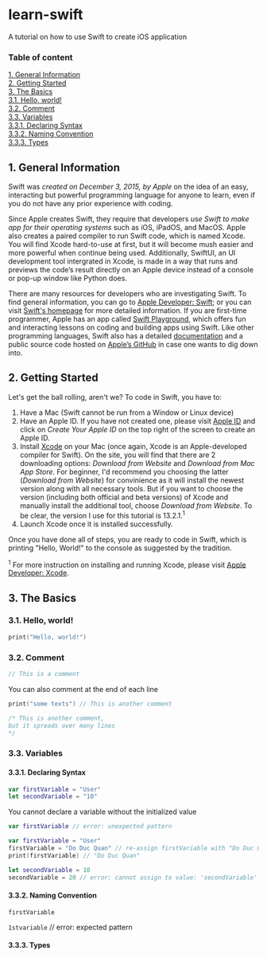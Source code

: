 # learn-swift

A tutorial on how to use Swift to create iOS application

### Table of content
[1. General Information](#1-general-information)  
[2. Getting Started](#2-getting-started)    
[3. The Basics](#3-the-basics)  
  [3.1. Hello, world!](#31-hello-world)  
  [3.2. Comment](#32-comment)  
  [3.3. Variables](#33-variables)  
    [3.3.1. Declaring Syntax](#331-declaring-syntax)  
    [3.3.2. Naming Convention](#332-naming-convention)  
    [3.3.3. Types](#333-types)  
<!---[4. Basic Operators](#4-basic-operators)  
  [4.1. Calculation](#41-calculation)  
  [4.2 Comparison](#42-comparison) --->
  
  
## 1. General Information

Swift was *created on December 3, 2015, by Apple* on the idea of an easy, interacting but powerful programming language for anyone to learn, even if you do not have any prior experience with coding.

Since Apple creates Swift, they require that developers *use Swift to make app for their operating systems* such as iOS, iPadOS, and MacOS. Apple also creates a paired compiler to run Swift code, which is named Xcode. You will find Xcode hard-to-use at first, but it will become mush easier and more powerful when continue being used. Additionally, SwiftUI, an UI development tool intergrated in Xcode, is made in a way that runs and previews the code’s result directly on an Apple device instead of a console or pop-up window like Python does.

There are many resources for developers who are investigating Swift. To find general information, you can go to [Apple Developer: Swift](https://developer.apple.com/swift/); or you can visit [Swift's homepage](https://www.swift.org) for more detailed information. If you are first-time programmer, Apple has an app called [Swift Playground](https://developer.apple.com/swift-playgrounds/), which offers fun and interacting lessons on coding and building apps using Swift. Like other programming languages, Swift also has a detailed [documentation](https://docs.swift.org/swift-book/) and a public source code hosted on [Apple’s GitHub](https://github.com/apple) in case one wants to dig down into.


## 2. Getting Started

Let's get the ball rolling, aren't we?
To code in Swift, you have to:
  1. Have a Mac (Swift cannot be run from a Window or Linux device)
  2. Have an Apple ID. If you have not created one, please visit [Apple ID](https://appleid.apple.com) and click on *Create Your Apple ID* on the top right of the screen to create an Apple ID. 
  3. Install [Xcode](https://developer.apple.com/xcode/) on your Mac (once again, Xcode is an Apple-developed compiler for Swift). On the site, you will find that there are 2 downloading options: *Download from Website* and *Download from Mac App Store*. For beginner, I'd recommend you choosing the latter (*Download from Website*) for convinience as it will install the newest version along with all necessary tools. But if you want to choose the version (including both official and beta versions) of Xcode and manually install the additional tool, choose *Download from Website*. To be clear, the version I use for this tutorial is 13.2.1.<sup>1</sup>
  4. Launch Xcode once it is installed successfully.

Once you have done all of steps, you are ready to code in Swift, which is printing "Hello, World!" to the console as suggested by the tradition.

<sup>1</sup> For more instruction on installing and running Xcode, please visit [Apple Developer: Xcode](https://developer.apple.com/documentation/xcode).

## 3. The Basics
### 3.1. Hello, world!

```swift
print("Hello, world!")
```

### 3.2. Comment

```swift
// This is a comment
```
You can also comment at the end of each line
```swift
print("some texts") // This is another comment
```

```swift
/* This is another comment,
but it spreads over many lines
*/
```

### 3.3. Variables
#### 3.3.1. Declaring Syntax

```swift
var firstVariable = "User"
let secondVariable = "10"
```

You cannot declare a variable without the initialized value
```swift
var firstVariable // error: unexpected pattern
```

```swift
var firstVariable = "User"
firstVariable = "Do Duc Quan" // re-assign firstVariable with "Do Duc Quan"
print(firstVariable) // "Do Duc Quan"
```

```swift
let secondVariable = 10
secondVariable = 20 // error: cannot assign to value: 'secondVariable' is a 'let' constant
```

#### 3.3.2. Naming Convention
`firstVariable`

`1stvariable` // error: expected pattern



#### 3.3.3. Types

<!---## 4. Basic Operators
### 4.1. Calculation
### 4.2 Comparison --->






